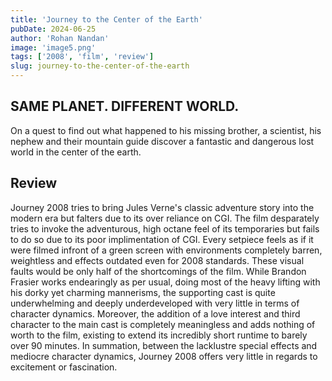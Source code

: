 ```yaml
---
title: 'Journey to the Center of the Earth'
pubDate: 2024-06-25
author: 'Rohan Nandan'
image: 'image5.png'
tags: ['2008', 'film', 'review']
slug: journey-to-the-center-of-the-earth
---
```


## **SAME PLANET. DIFFERENT WORLD.**

On a quest to find out what happened to his missing brother, a scientist, his nephew and their mountain guide discover a fantastic and dangerous lost world in the center of the earth.

## **Review**

Journey 2008 tries to bring Jules Verne's classic adventure story into the modern era but falters due to its over reliance on CGI. The film desparately tries to invoke the adventurous, high octane feel of its temporaries but fails to do so due to its poor implimentation of CGI. Every setpiece feels as if it were filmed infront of a green screen with environments completely barren, weightless and effects outdated even for 2008 standards. These visual faults would be only half of the shortcomings of the film. While Brandon Frasier works endearingly as per usual, doing most of the heavy lifting with his dorky yet charming mannerisms, the supporting cast is quite underwhelming and deeply underdeveloped with very little in terms of character dynamics. Moreover, the addition of a love interest and third character to the main cast is completely meaningless and adds nothing of worth to the film, existing to extend its incredibly short runtime to barely over 90 minutes. In summation, between the lacklustre special effects and mediocre character dynamics, Journey 2008 offers very little in regards to excitement or fascination. 